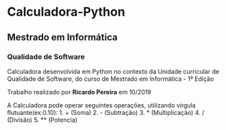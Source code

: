 # Calculadora-Python
## Mestrado em Informática

### Qualidade de Software

Calculadora desenvolvida em Python no contexto da Unidade curricular de Qualidade de Software, do curso de Mestrado em Informática - 1ª Edição

Trabalho realizado por **Ricardo Pereira** em 10/2019

A Calculadora pode operar seguintes operações, utilizando virgula flutuante(ex:0.10):
    1. +  (Soma)
    2. -  (Subtração)
    3. *  (Multiplicação)
    4. /  (Divisão)
    5. ** (Potencia)